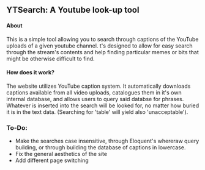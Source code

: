 ## YTSearch: A Youtube look-up tool


#### About
This is a simple tool allowing you to search through captions of the YouTube uploads of a given youtube channel.
t's designed to allow for easy search through the stream's contents and help finding particular memes or bits
that might be otherwise difficult to find. 

#### How does it work?
The website utilizes YouTube caption system. It automatically downloads captions available from all video uploads, catalogues them
in it's own internal database, and allows users to query said databse for phrases. Whatever is inserted into the search will be looked
for, no matter how buried it is in the text data. (Searching for 'table' will yield also 'unacceptable').

### To-Do:
- Make the searches case insensitive, through Eloquent's whereraw query building, or through building the database of captions in lowercase.
- Fix the general aesthetics of the site
- Add different page switching
